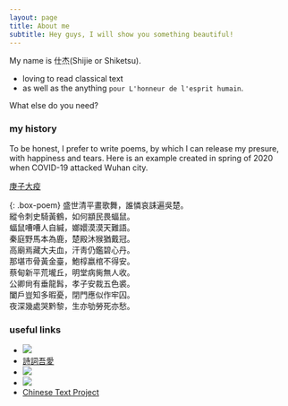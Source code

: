 ```yaml
---
layout: page
title: About me
subtitle: Hey guys, I will show you something beautiful!
---
```


My name is 仕杰(Shijie or Shiketsu).

- loving to read classical text
- as well as the anything `pour L'honneur de l'esprit humain`.

What else do you need?

### my history

To be honest, I prefer to write poems, by which I can release my presure, with happiness and tears. Here is an example created in spring of 2020 when COVID-19 attacked Wuhan city.

[庚子大疫](https://www.52shici.com/works.php?mem_id=118459&works_id=2172845) 

{: .box-poem}
盛世清平畫歌舞，誰憐哀誄遍吳楚。<br>
縱令刺史騎黃鶴，如何顓民畏蝠鼠。<br>
蝠鼠嘈嘈人自緘，嫏嬛漠漠天難語。<br>
秦庭野馬本為鹿，楚殿沐猴猶戴冠。<br>
高廟焉藏大夫血，汗靑仍鑑碧心丹。<br>
那堪市骨黃金臺，鮑椁嬴棺不得安。<br>
蔡甸新平荒壠丘，明堂病胔無人收。<br>
公卿尙有垂龍髥，孝子安裁五色裘。<br>
闔戶豈知多暇憂，閉門應似作牢囚。<br>
夜深幾處哭黔黎，生亦劬勞死亦愁。

### useful links
- [![](https://sou-yun.cn/images/publish.png)](https://sou-yun.cn/)
- [詩詞吾愛](http://52shici.com/index.php)
- [![](https://www.zdic.net/images/home_logo.png)](https://www.zdic.net/)
- [![](https://ytenx.org/static/img/brand.gif)](https://ytenx.org/)
- [Chinese Text Project](https://ctext.org/)